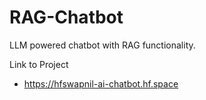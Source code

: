 # RAG-Chatbot
LLM powered chatbot with RAG functionality.

Link to Project
- https://hfswapnil-ai-chatbot.hf.space